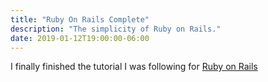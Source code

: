 ```yaml
---
title: "Ruby On Rails Complete"
description: "The simplicity of Ruby on Rails."
date: 2019-01-12T19:00:00-06:00
---
```


I finally finished the tutorial I was following for [Ruby on Rails](https://guides.rubyonrails.org/getting_started.html)